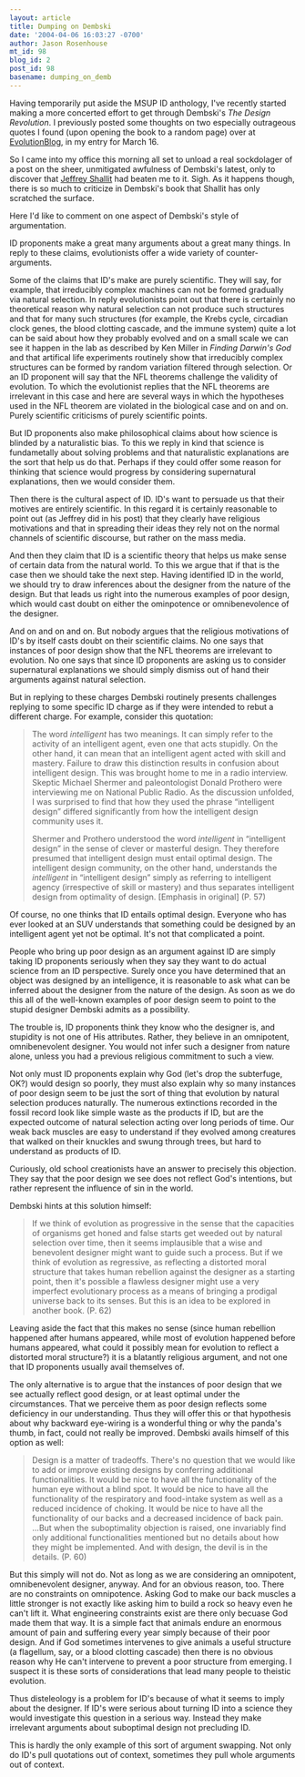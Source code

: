 ```yaml
---
layout: article
title: Dumping on Dembski
date: '2004-04-06 16:03:27 -0700'
author: Jason Rosenhouse
mt_id: 98
blog_id: 2
post_id: 98
basename: dumping_on_demb
---
```

Having temporarily put aside the MSUP ID anthology, I've recently started making a more concerted effort to get through Dembski's <I>The Design Revolution</I>.  I previously posted some thoughts on two especially outrageous quotes I found (upon opening the book to a random page) over at <A HREF=http://evolutionblog.blogspot.com/2004_03_14_evolutionblog_archive.html>EvolutionBlog</A>, in my entry for March 16.

So I came into my office this morning all set to unload a real sockdolager of a post on the sheer, unmitigated awfulness of Dembski's latest, only to discover that <A HREF=http://www.pandasthumb.org/pt-archives/000112.html>Jeffrey Shallit</A> had beaten me to it.  Sigh.  As it happens though, there is so much to criticize in Dembski's book that Shallit has only scratched the surface.

<!--more-->

Here I'd like to comment on one aspect of Dembski's style of argumentation.  

ID proponents make a great many arguments about a great many things.  In reply to these claims, evolutionists offer a wide variety of counter-arguments.  

Some of the claims that ID's make are purely scientific.  They will say, for example, that irreducibly complex machines can not be formed gradually via natural selection.  In reply evolutionists point out that there is certainly no theoretical reason why natural selection can not produce such structures and that for many such structures (for example, the Krebs cycle, circadian clock genes, the blood clotting cascade, and the immune system) quite a lot can be said about how they probably evolved and on a small scale we can see it happen in the lab as described by Ken Miller in <I>Finding Darwin's God</I> and that artifical life experiments routinely show that irreducibly complex structures can be formed by random variation filtered through selection.  Or an ID proponent will say that the NFL theorems challenge the validity of evolution.  To which the evolutionist replies that the NFL theorems are irrelevant in this case and here are several ways in which the hypotheses used in the NFL theorem are violated in the biological case and on and on.  Purely scientific criticisms of purely scientific points.

But ID proponents also make philosophical claims about how science is blinded by a naturalistic bias.  To this we reply in kind that science is fundametally about solving problems and that naturalistic explanations are the sort that help us do that.  Perhaps if they could offer some reason for thinking that science would progress by considering supernatural explanations, then we would consider them.

Then there is the cultural aspect of ID.  ID's want to persuade us that their motives are entirely scientific.  In this regard it is certainly reasonable to point out (as Jeffrey did in his post) that they clearly have religious motivations and that in spreading their ideas they rely not on the normal channels of scientific discourse, but rather on the mass media.

And then they claim that ID is a scientific theory that helps us make sense of certain data from the natural world.  To this we argue that if that is the case then we should take the next step.  Having identified ID in the world, we should try to draw inferences about the designer from the nature of the design.  But that leads us right into the numerous examples of poor design, which would cast doubt on either the ominpotence or omnibenevolence of the designer.

And on and on and on.  But nobody argues that the religious motivations of ID's by itself casts doubt on their scientific claims.  No one says that instances of poor design show that the NFL theorems are irrelevant to evolution.  No one says that since ID proponents are asking us to consider supernatural explanations we should simply dismiss out of hand their arguments against natural selection.

But in replying to these charges Dembski routinely presents challenges replying to some specific ID charge as if they were intended to rebut a different charge.  For example, consider this quotation:

<BLOCKQUOTE>
The word <I>intelligent</I> has two meanings.  It can simply refer to the activity of an intelligent agent, even one that acts stupidly.  On the other hand, it can mean that an intelligent agent acted with skill and mastery.  Failure to draw this distinction results in confusion about intelligent design.  This was brought home to me in a radio interview.  Skeptic Michael Shermer and paleontologist Donald Prothero were interviewing me on National Public Radio.  As the discussion unfolded, I was surprised to find that how they used the phrase &ldquo;intelligent design&rdquo; differed significantly from how the intelligent design community uses it.

Shermer and Prothero understood the word <I>intelligent</I> in &ldquo;intelligent design&rdquo; in the sense of clever or masterful design.  They therefore presumed that intelligent design must entail optimal design.  The intelligent design community, on the other hand, understands the <I>intelligent</I> in &ldquo;intelligent design&rdquo; simply as referring to intelligent agency (irrespective of skill or mastery) and thus separates intelligent design from optimality of design. [Emphasis in original] (P. 57)
</BLOCKQUOTE>

Of course, no one thinks that ID entails optimal design.  Everyone who has ever looked at an SUV understands that something could be designed by an intelligent agent yet not be optimal.  It's not that complicated a point.  

People who bring up poor design as an argument against ID are simply taking ID proponents seriously when they say they want to do actual science from an ID perspective.  Surely once you have determined that an object was designed by an intelligence, it is reasonable to ask what can be inferred about the designer from the nature of the design.  As soon as we do this all of the well-known examples of poor design seem to point to the stupid designer Dembski admits as a possibility.

The trouble is, ID proponents think they know who the designer is, and stupidity is not one of His attributes.  Rather, they believe in an omnipotent, omnibenevolent designer.  You would not infer such a designer from nature alone, unless you had a previous religious commitment to such a view.

Not only must ID proponents explain why God (let's drop the subterfuge, OK?) would design so poorly, they must also explain why so many instances of poor design seem to be just the sort of thing that evolution by natural selection produces naturally.  The numerous extinctions recorded in the fossil record look like simple waste as the products if ID, but are the expected outcome of natural selection acting over long periods of time.  Our weak back muscles are easy to understand if they evolved among creatures that walked on their knuckles and swung through trees, but hard to understand as products of ID.

Curiously, old school creationists have an answer to precisely this objection.  They say that the poor design we see does not reflect God's intentions, but rather represent the influence of sin in the world.  

Dembski hints at this solution himself:

<BLOCKQUOTE>
If we think of evolution as progressive in the sense that the capacities of organisms get honed and false starts get weeded out by natural selection over time, then it seems implausible that a wise and benevolent designer might want to guide such a process.  But if we think of evolution as regressive, as reflecting a distorted moral structure that takes human rebellion against the designer as a starting point, then it's possible a flawless designer might use a very imperfect evolutionary process as a means of bringing a prodigal universe back to its senses.  But this is an idea to be explored in another book. (P. 62)
</BLOCKQUOTE>

Leaving aside the fact that this makes no sense (since human rebellion happened after humans appeared, while most of evolution happened before humans appeared, what could it possibly mean for evolution to reflect a distorted moral structure?) it is a blatantly religious argument, and not one that ID proponents usually avail themselves of.

The only alternative is to argue that the instances of poor design that we see actually reflect good design, or at least optimal under the circumstances.  That we perceive them as poor design reflects some deficiency in our understanding.  Thus they will offer this or that hypothesis about why backward eye-wiring is a wonderful thing or why the panda's thumb, in fact, could not really be improved.  Dembski avails himself of this option as well:

<BLOCKQUOTE>
Design is a matter of tradeoffs.  There's no question that we would like to add or improve existing designs by conferring additional functionalities.  It would be nice to have all the functionality of the human eye without a blind spot.  It would be nice to have all the functionality of the respiratory and food-intake system as well as a reduced incidence of choking.  It would be nice to have all the functionality of our backs and a decreased incidence of back pain. ...But when the suboptimality objection is raised, one invariably find only additional functionalities mentioned but no details about how they might be implemented.  And with design, the devil is in the details. (P. 60)
</BLOCKQUOTE>

But this simply will not do.  Not as long as we are considering an omnipotent, omnibenevolent designer, anyway.  And for an obvious reason, too.  There are no constraints on omnipotence.   Asking God to make our back muscles a little stronger is not exactly like asking him to build a rock so heavy even he can't lift it.  What engineering constraints exist are there only becuase God made them that way.  It is a simple fact that animals endure an enormous amount of pain and suffering every year simply because of their poor design.  And if God sometimes intervenes to give animals a useful structure (a flagellum, say, or a blood clotting cascade) then there is no obvious reason why He can't intervene to prevent a poor structure from emerging.  I suspect it is these sorts of considerations that lead many people to theistic evolution.

Thus disteleology is a problem for ID's because of what it seems to imply about the designer.  If ID's were serious about turning ID into a science they would investigate this question in a serious way.  Instead they make irrelevant arguments about suboptimal design not precluding ID. 

This is hardly the only example of this sort of argument swapping.  Not only do ID's pull quotations out of context, sometimes they pull whole arguments out of context.
